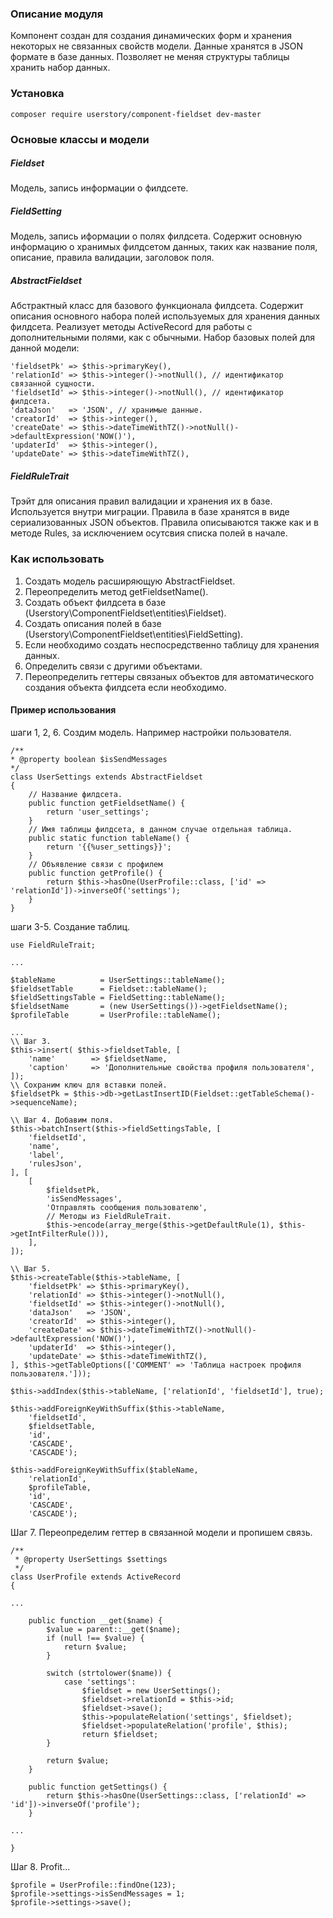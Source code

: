 ### Описание модуля
Компонент создан для создания динамических форм и хранения некоторых не связанных свойств модели.
Данные хранятся в JSON формате в базе данных. Позволяет не меняя структуры таблицы хранить набор данных.

### Установка
```
composer require userstory/component-fieldset dev-master
```

### Основые классы и модели

##### Fieldset
Модель, запись информации о филдсете.

##### FieldSetting
Модель, запись иформации о полях филдсета. Содержит основную информацию о хранимых филдсетом данных, 
таких как название поля, описание, правила валидации, заголовок поля.

##### AbstractFieldset
Абстрактный класс для базового функционала филдсета. 
Содержит описания основного набора полей используемых для хранения данных филдсета.
Реализует методы ActiveRecord для работы с дополнительными полями, как с обычными.
Набор базовых полей для данной модели: 

```
'fieldsetPk' => $this->primaryKey(), 
'relationId' => $this->integer()->notNull(), // идентификатор связанной сущности.
'fieldsetId' => $this->integer()->notNull(), // идентификатор филдсета.
'dataJson'   => 'JSON', // хранимые данные.
'creatorId'  => $this->integer(), 
'createDate' => $this->dateTimeWithTZ()->notNull()->defaultExpression('NOW()'),
'updaterId'  => $this->integer(),
'updateDate' => $this->dateTimeWithTZ(),
```
 
##### FieldRuleTrait
Трэйт для описания правил валидации и хранения их в базе. Используется внутри миграции.
Правила в базе хранятся в виде сериализованных JSON объектов. 
Правила описываются также как и в методе Rules, за исключением осутсвия списка полей в начале.
 
### Как использовать

1. Создать модель расширяющую AbstractFieldset.
2. Переопределить метод getFieldsetName().
3. Создать объект филдсета в базе (Userstory\ComponentFieldset\entities\Fieldset).
4. Создать описания полей в базе (Userstory\ComponentFieldset\entities\FieldSetting).
5. Если необходимо создать неспосредственно таблицу для хранения данных.
6. Определить связи с другими объектами.
7. Переопределить геттеры связаных объектов для автоматического создания объекта филдсета если необходимо.

#### Пример использования

шаги 1, 2, 6. Создим модель. Например настройки пользователя.
```
/**
* @property boolean $isSendMessages
*/
class UserSettings extends AbstractFieldset
{
    // Название филдсета.
    public function getFieldsetName() {
        return 'user_settings';
    }
    // Имя таблицы филдсета, в данном случае отдельная таблица.
    public static function tableName() {
        return '{{%user_settings}}';
    }
    // Объявление связи с профилем
    public function getProfile() {
        return $this->hasOne(UserProfile::class, ['id' => 'relationId'])->inverseOf('settings');
    }
}
```

шаги 3-5. Создание таблиц.

```
use FieldRuleTrait;

...

$tableName          = UserSettings::tableName();
$fieldsetTable      = Fieldset::tableName();
$fieldSettingsTable = FieldSetting::tableName();
$fieldsetName       = (new UserSettings())->getFieldsetName();
$profileTable       = UserProfile::tableName();

...
\\ Шаг 3.
$this->insert( $this->fieldsetTable, [
    'name'        => $fieldsetName,
    'caption'     => 'Дополнительные свойства профиля пользователя',
]);
\\ Сохраним ключ для вставки полей.
$fieldsetPk = $this->db->getLastInsertID(Fieldset::getTableSchema()->sequenceName);

\\ Шаг 4. Добавим поля.
$this->batchInsert($this->fieldSettingsTable, [
    'fieldsetId',
    'name',
    'label',
    'rulesJson',
], [
    [
        $fieldsetPk,
        'isSendMessages',
        'Отправлять сообщения пользователю',
        // Методы из FieldRuleTrait.
        $this->encode(array_merge($this->getDefaultRule(1), $this->getIntFilterRule())),
    ],
]);

\\ Шаг 5.
$this->createTable($this->tableName, [
    'fieldsetPk' => $this->primaryKey(),
    'relationId' => $this->integer()->notNull(),
    'fieldsetId' => $this->integer()->notNull(),
    'dataJson'   => 'JSON',
    'creatorId'  => $this->integer(),
    'createDate' => $this->dateTimeWithTZ()->notNull()->defaultExpression('NOW()'),
    'updaterId'  => $this->integer(),
    'updateDate' => $this->dateTimeWithTZ(),
], $this->getTableOptions(['COMMENT' => 'Таблица настроек профиля пользователя.']));

$this->addIndex($this->tableName, ['relationId', 'fieldsetId'], true);

$this->addForeignKeyWithSuffix($this->tableName,
    'fieldsetId',
    $fieldsetTable,
    'id',
    'CASCADE',
    'CASCADE');

$this->addForeignKeyWithSuffix($tableName,
    'relationId',
    $profileTable,
    'id',
    'CASCADE',
    'CASCADE');
```

Шаг 7. Переопределим геттер в связанной модели и пропишем связь.
```
/**
 * @property UserSettings $settings
 */
class UserProfile extends ActiveRecord
{

...

    public function __get($name) {
        $value = parent::__get($name);
        if (null !== $value) {
            return $value;
        }

        switch (strtolower($name)) {
            case 'settings':
                $fieldset = new UserSettings();
                $fieldset->relationId = $this->id;
                $fieldset->save();
                $this->populateRelation('settings', $fieldset);
                $fieldset->populateRelation('profile', $this);
                return $fieldset;
        }

        return $value;
    }
    
    public function getSettings() {
        return $this->hasOne(UserSettings::class, ['relationId' => 'id'])->inverseOf('profile');
    }

...

}
```

Шаг 8. Profit...
```
$profile = UserProfile::findOne(123);
$profile->settings->isSendMessages = 1;
$profile->settings->save();

```